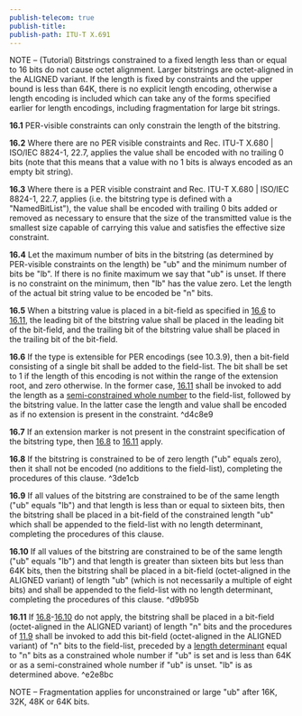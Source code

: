 ```yaml
---
publish-telecom: true
publish-title: 
publish-path: ITU-T X.691
---
```



NOTE – (Tutorial) Bitstrings constrained to a fixed length less than or equal to 16 bits do not cause octet alignment. Larger bitstrings are octet-aligned in the ALIGNED variant. If the length is fixed by constraints and the upper bound is less than 64K, there is no explicit length encoding, otherwise a length encoding is included which can take any of the forms specified earlier for length encodings, including fragmentation for large bit strings.

**16.1** PER-visible constraints can only constrain the length of the bitstring.

**16.2** Where there are no PER visible constraints and Rec. ITU-T X.680 | ISO/IEC 8824-1, 22.7, applies the value shall be encoded with no trailing 0 bits (note that this means that a value with no 1 bits is always encoded as an empty bit string).

**16.3** Where there is a PER visible constraint and Rec. ITU-T X.680 | ISO/IEC 8824-1, 22.7, applies (i.e. the bitstring type is defined with a "NamedBitList"), the value shall be encoded with trailing 0 bits added or removed as necessary to ensure that the size of the transmitted value is the smallest size capable of carrying this value and satisfies the effective size constraint.

**16.4** Let the maximum number of bits in the bitstring (as determined by PER-visible constraints on the length) be "ub" and the minimum number of bits be "lb". If there is no finite maximum we say that "ub" is unset. If there is no constraint on the minimum, then "lb" has the value zero. Let the length of the actual bit string value to be encoded be "n" bits.

**16.5** When a bitstring value is placed in a bit-field as specified in [16.6](16%20Encoding%20of%20the%20bitstring%20type.md#d4c8e9) to [16.11](16%20Encoding%20of%20the%20bitstring%20type.md#e2e8bc), the leading bit of the bitstring value shall be placed in the leading bit of the bit-field, and the trailing bit of the bitstring value shall be placed in the trailing bit of the bit-field.

**16.6** If the type is extensible for PER encodings (see 10.3.9), then a bit-field consisting of a single bit shall be added to the field-list. The bit shall be set to 1 if the length of this encoding is not within the range of the extension root, and zero otherwise. In the former case, [16.11](16%20Encoding%20of%20the%20bitstring%20type.md#e2e8bc) shall be invoked to add the length as a [semi-constrained whole number](./11.7%20Encoding%20of%20a%20semi-constrained%20whole%20number.md) to the field-list, followed by the bitstring value. In the latter case the length and value shall be encoded as if no extension is present in the constraint. ^d4c8e9

**16.7** If an extension marker is not present in the constraint specification of the bitstring type, then [16.8](16%20Encoding%20of%20the%20bitstring%20type.md#3de1cb) to [16.11](16%20Encoding%20of%20the%20bitstring%20type.md#1611) apply.

**16.8** If the bitstring is constrained to be of zero length ("ub" equals zero), then it shall not be encoded (no additions to the field-list), completing the procedures of this clause. ^3de1cb

**16.9** If all values of the bitstring are constrained to be of the same length ("ub" equals "lb") and that length is less than or equal to sixteen bits, then the bitstring shall be placed in a bit-field of the constrained length "ub" which shall be appended to the field-list with no length determinant, completing the procedures of this clause.

**16.10** If all values of the bitstring are constrained to be of the same length ("ub" equals "lb") and that length is greater than sixteen bits but less than 64K bits, then the bitstring shall be placed in a bit-field (octet-aligned in the ALIGNED variant) of length "ub" (which is not necessarily a multiple of eight bits) and shall be appended to the field-list with no length determinant, completing the procedures of this clause. ^d9b95b

**16.11** If [16.8](16%20Encoding%20of%20the%20bitstring%20type.md#3de1cb)-[16.10](16%20Encoding%20of%20the%20bitstring%20type.md#d9b95b) do not apply, the bitstring shall be placed in a bit-field (octet-aligned in the ALIGNED variant) of length "n" bits and the procedures of [11.9](ITU-T%20X.691___11.9%20General%20rules%20for%20encoding%20a%20length%20determinant.md) shall be invoked to add this bit-field (octet-aligned in the ALIGNED variant) of "n" bits to the field-list, preceded by a [length determinant](ITU-T%20X.691___11.9%20General%20rules%20for%20encoding%20a%20length%20determinant.md) equal to "n" bits as a constrained whole number if "ub" is set and is less than 64K or as a semi-constrained whole number if "ub" is unset. "lb" is as determined above. ^e2e8bc

NOTE – Fragmentation applies for unconstrained or large "ub" after 16K, 32K, 48K or 64K bits.
